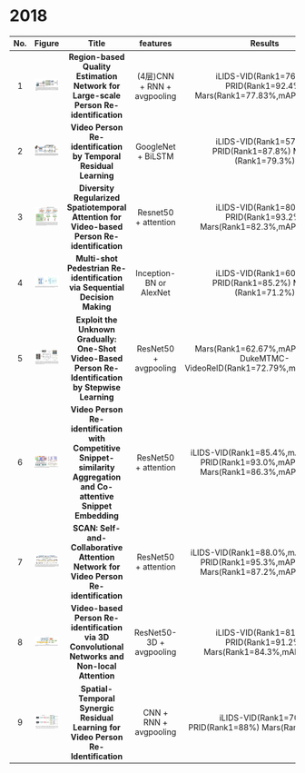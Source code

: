 # 2018    

                             
|No.|Figure   |Title   |features | Results  |Pub.  |Links|
|:-----:|:-----:|:-----:|:-----:|:---:|:---:|:------:|
|1|![AAAI2018](data/1.png)|__Region-based Quality Estimation Network for Large-scale Person Re-identification__|(4层)CNN + RNN + avgpooling|iLIDS-VID(Rank1=76.1%) PRID(Rank1=92.4%) Mars(Rank1=77.83%,mAP=71.14%)|__AAAI2018__|[paper](https://arxiv.org/pdf/1711.08766.pdf)|
|2|![arxiv2018](data/2.png)|__Video Person Re-identification by Temporal Residual Learning__|GoogleNet + BiLSTM|iLIDS-VID(Rank1=57.7%) PRID(Rank1=87.8%) Mars=(Rank1=79.3%)|__arxiv2018__|[paper](https://arxiv.org/pdf/1802.07918.pdf)|
|3|![CVPR2018](data/3.png)|__Diversity Regularized Spatiotemporal Attention for Video-based Person Re-identification__|Resnet50 + attention|iLIDS-VID(Rank1=80.2%) PRID(Rank1=93.2%) Mars(Rank1=82.3%,mAP=65.8%)|__CVPR2018__|[paper](https://arxiv.org/pdf/1803.09882.pdf) [code](https://github.com/ShuangLI59/Diversity-Regularized-Spatiotemporal-Attention)|
|4|![CVPR2018 ](data/4.png)|__Multi-shot Pedestrian Re-identification via Sequential Decision Making__|Inception-BN or AlexNet|iLIDS-VID(Rank1=60.2%) PRID(Rank1=85.2%) Mars=(Rank1=71.2%)|__CVPR2018__|[paper](https://arxiv.org/pdf/1712.07257.pdf) [code](https://github.com/TuSimple/rl-multishot-reid)|
|5|![CVPR2018](data/5.png)|__Exploit the Unknown Gradually: One-Shot Video-Based Person Re-Identification by Stepwise Learning__|ResNet50 + avgpooling|Mars(Rank1=62.67%,mAP=42.45%) DukeMTMC-VideoReID(Rank1=72.79%,mAp=63.23%)|__CVPR2018__|[paper](https://yu-wu.net/pdf/CVPR2018_Exploit-Unknown-Gradually.pdf) [code](https://github.com/Yu-Wu/Exploit-Unknown-Gradually)|
|6|![CVPR2018](data/6.png)|__Video Person Re-identification with Competitive Snippet-similarity Aggregation and Co-attentive Snippet Embedding__|ResNet50 + attention|iLIDS-VID(Rank1=85.4%,mAP=87.8%) PRID(Rank1=93.0%,mAP=94.5%) Mars(Rank1=86.3%,mAP=76.1%)|__CVPR2018__|[paper](http://openaccess.thecvf.com/content_cvpr_2018/CameraReady/1036.pdf) [code](https://github.com/dapengchen123/video_reid)|
|7|![CVPR2018](data/7.png)|__SCAN: Self-and-Collaborative Attention Network for Video Person Re-identification__|ResNet50 + attention|iLIDS-VID(Rank1=88.0%,mAP=89.9%) PRID(Rank1=95.3%,mAP=95.8%) Mars(Rank1=87.2%,mAP=77.2%)|__CVPR2018__|[paper](https://arxiv.org/pdf/1807.05688.pdf)|
|8|![arxiv2018](data/8.png)|__Video-based Person Re-identification via 3D Convolutional Networks and Non-local Attention__|ResNet50-3D + avgpooling|iLIDS-VID(Rank1=81.3%) PRID(Rank1=91.2%) Mars(Rank1=84.3%,mAP=77%)|__arxiv2018__|[paper](https://arxiv.org/pdf/1807.05073.pdf)|
|9|![arxiv2018](data/9.png)|__Spatial-Temporal Synergic Residual Learning for Video Person Re-Identification__|CNN + RNN + avgpooling|iLIDS-VID(Rank1=70%) PRID(Rank1=88%) Mars(Rank1=76.7%)|__arxiv2018__|[paper](https://arxiv.org/pdf/1807.05799.pdf)|
